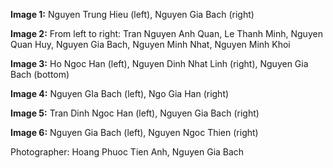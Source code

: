 **Image 1:** Nguyen Trung Hieu (left), Nguyen Gia Bach (right)

**Image 2:** From left to right: Tran Nguyen Anh Quan, Le Thanh Minh, Nguyen Quan Huy, Nguyen Gia Bach, Nguyen Minh Nhat, Nguyen Minh Khoi

**Image 3:** Ho Ngoc Han (left), Nguyen Dinh Nhat Linh (right), Nguyen Gia Bach (bottom)

**Image 4:** Nguyen GIa Bach (left), Ngo Gia Han (right)

**Image 5:** Tran Dinh Ngoc Han (left), Nguyen Gia Bach (right)

**Image 6:** Nguyen Gia Bach (left), Nguyen Ngoc Thien (right)

Photographer: Hoang Phuoc Tien Anh, Nguyen Gia Bach
